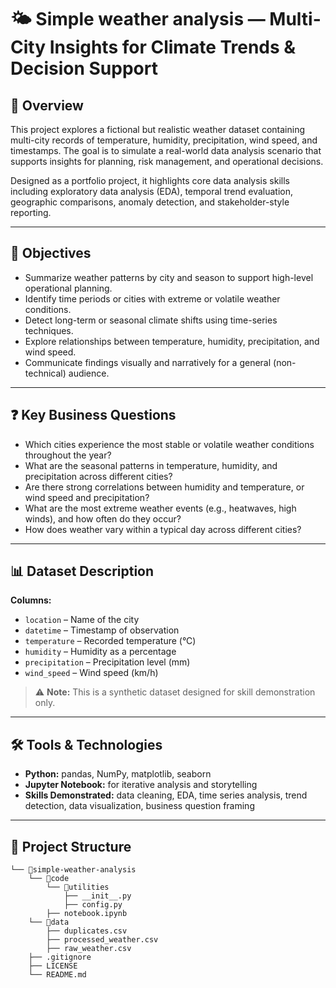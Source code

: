 # 🌤️ Simple weather analysis — Multi-City Insights for Climate Trends & Decision Support

## 📍 Overview

This project explores a fictional but realistic weather dataset containing multi-city records of temperature, humidity, precipitation, wind speed, and timestamps. The goal is to simulate a real-world data analysis scenario that supports insights for planning, risk management, and operational decisions.

Designed as a portfolio project, it highlights core data analysis skills including exploratory data analysis (EDA), temporal trend evaluation, geographic comparisons, anomaly detection, and stakeholder-style reporting.

---

## 🎯 Objectives

- Summarize weather patterns by city and season to support high-level operational planning.
- Identify time periods or cities with extreme or volatile weather conditions.
- Detect long-term or seasonal climate shifts using time-series techniques.
- Explore relationships between temperature, humidity, precipitation, and wind speed.
- Communicate findings visually and narratively for a general (non-technical) audience.

---

## ❓ Key Business Questions

- Which cities experience the most stable or volatile weather conditions throughout the year?
- What are the seasonal patterns in temperature, humidity, and precipitation across different cities?
- Are there strong correlations between humidity and temperature, or wind speed and precipitation?
- What are the most extreme weather events (e.g., heatwaves, high winds), and how often do they occur?
- How does weather vary within a typical day across different cities?

---

## 📊 Dataset Description

**Columns:**
- `location` – Name of the city
- `datetime` – Timestamp of observation
- `temperature` – Recorded temperature (°C)
- `humidity` – Humidity as a percentage
- `precipitation` – Precipitation level (mm)
- `wind_speed` – Wind speed (km/h)

> ⚠️ **Note:** This is a synthetic dataset designed for skill demonstration only.

---

## 🛠️ Tools & Technologies

- **Python:** pandas, NumPy, matplotlib, seaborn
- **Jupyter Notebook:** for iterative analysis and storytelling
- **Skills Demonstrated:** data cleaning, EDA, time series analysis, trend detection, data visualization, business question framing

---

## 📁 Project Structure

```
└── 📁simple-weather-analysis
    └── 📁code
        └── 📁utilities
            ├── __init__.py
            ├── config.py
        ├── notebook.ipynb
    └── 📁data
        ├── duplicates.csv
        ├── processed_weather.csv
        ├── raw_weather.csv
    ├── .gitignore
    ├── LICENSE
    └── README.md
```
